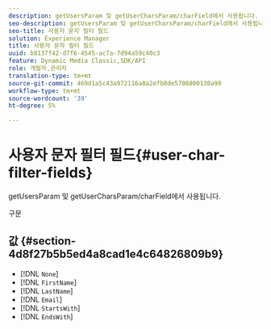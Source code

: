 ```yaml
---
description: getUsersParam 및 getUserCharsParam/charField에서 사용됩니다.
seo-description: getUsersParam 및 getUserCharsParam/charField에서 사용됩니다.
seo-title: 사용자 문자 필터 필드
solution: Experience Manager
title: 사용자 문자 필터 필드
uuid: b8137f42-d7f6-4545-ac7a-7d94a59c40c3
feature: Dynamic Media Classic,SDK/API
role: 개발자,관리자
translation-type: tm+mt
source-git-commit: 469d1a5c43a972116a8a2efb0de5708800130a99
workflow-type: tm+mt
source-wordcount: '39'
ht-degree: 5%

---
```



# 사용자 문자 필터 필드{#user-char-filter-fields}

getUsersParam 및 getUserCharsParam/charField에서 사용됩니다.

구문

## 값 {#section-4d8f27b5b5ed4a8cad1e4c64826809b9}

* [!DNL `None`]
* [!DNL `FirstName`]
* [!DNL `LastName`]
* [!DNL `Email`]
* [!DNL `StartsWith`]
* [!DNL `EndsWith`]

